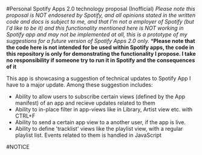 #Personal Spotify Apps 2.0 technology proposal (Inofficial)
*Please note this proposal is NOT endosered by Spotify, and all opinions stated in the written code and docs is subject to me, and that I'm not a employer of Spotify (but I'd like to be it) and this functionality mentioned here is NOT working in Spotify app and may not be implemented at all, this is a prototype of my suggestions for a future version of Spotify Apps 2.0 only.*
***Please note that the code here is not intended for be used within Spotify apps, the code in this repository is only for demonstrating the functionality I propose. I take no responsibility if someone try to run it in Spotify and the consequences of it**
 

This app is showcasing a suggestion of technical updates to Spotify App I have to a major update. Among these suggestion includes:

* Ability to allow users to subscribe certain views (defined by the App manifest) of an app and recieve updates related to them
* Ability to in-place filter in app-views like in Library, Artist view etc. with CTRL+F
* Ability to send a certain app view to a another user, if the app is live.
* Ability to define 'tracklist' views like the playlist view, with a regular playlist list. Events related to them is handled in JavaScript


#NOTICE
